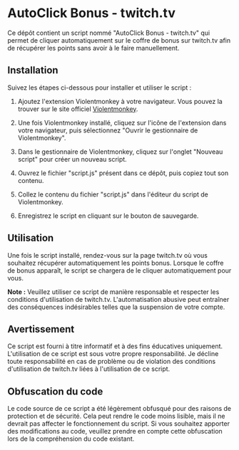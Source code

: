# AutoClick Bonus - twitch.tv

Ce dépôt contient un script nommé "AutoClick Bonus - twitch.tv" qui permet de cliquer automatiquement sur le coffre de bonus sur twitch.tv afin de récupérer les points sans avoir à le faire manuellement.

## Installation

Suivez les étapes ci-dessous pour installer et utiliser le script :

1. Ajoutez l'extension Violentmonkey à votre navigateur. Vous pouvez la trouver sur le site officiel [Violentmonkey](https://violentmonkey.github.io/).

2. Une fois Violentmonkey installé, cliquez sur l'icône de l'extension dans votre navigateur, puis sélectionnez "Ouvrir le gestionnaire de Violentmonkey".

3. Dans le gestionnaire de Violentmonkey, cliquez sur l'onglet "Nouveau script" pour créer un nouveau script.

4. Ouvrez le fichier "script.js" présent dans ce dépôt, puis copiez tout son contenu.

5. Collez le contenu du fichier "script.js" dans l'éditeur du script de Violentmonkey.

6. Enregistrez le script en cliquant sur le bouton de sauvegarde.

## Utilisation

Une fois le script installé, rendez-vous sur la page twitch.tv où vous souhaitez récupérer automatiquement les points bonus. Lorsque le coffre de bonus apparaît, le script se chargera de le cliquer automatiquement pour vous.

**Note :** Veuillez utiliser ce script de manière responsable et respecter les conditions d'utilisation de twitch.tv. L'automatisation abusive peut entraîner des conséquences indésirables telles que la suspension de votre compte.

## Avertissement

Ce script est fourni à titre informatif et à des fins éducatives uniquement. L'utilisation de ce script est sous votre propre responsabilité. Je décline toute responsabilité en cas de problème ou de violation des conditions d'utilisation de twitch.tv liées à l'utilisation de ce script.

## Obfuscation du code

Le code source de ce script a été légèrement obfusqué pour des raisons de protection et de sécurité. Cela peut rendre le code moins lisible, mais il ne devrait pas affecter le fonctionnement du script. Si vous souhaitez apporter des modifications au code, veuillez prendre en compte cette obfuscation lors de la compréhension du code existant.

